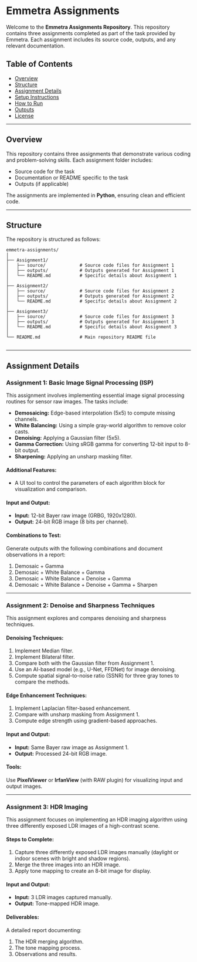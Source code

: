 # Emmetra Assignments

Welcome to the **Emmetra Assignments Repository**. This repository contains three assignments completed as part of the task provided by Emmetra. Each assignment includes its source code, outputs, and any relevant documentation.

## Table of Contents

- [Overview](#overview)  
- [Structure](#structure)  
- [Assignment Details](#assignment-details)  
- [Setup Instructions](#setup-instructions)  
- [How to Run](#how-to-run)  
- [Outputs](#outputs)  
- [License](#license)  

---

## Overview

This repository contains three assignments that demonstrate various coding and problem-solving skills. Each assignment folder includes:

- Source code for the task  
- Documentation or README specific to the task  
- Outputs (if applicable)  

The assignments are implemented in **Python**, ensuring clean and efficient code.

---

## Structure

The repository is structured as follows:

```plaintext
emmetra-assignments/
│
├── Assignment1/
│   ├── source/             # Source code files for Assignment 1
│   ├── outputs/            # Outputs generated for Assignment 1
│   └── README.md           # Specific details about Assignment 1
│
├── Assignment2/
│   ├── source/             # Source code files for Assignment 2
│   ├── outputs/            # Outputs generated for Assignment 2
│   └── README.md           # Specific details about Assignment 2
│
├── Assignment3/
│   ├── source/             # Source code files for Assignment 3
│   ├── outputs/            # Outputs generated for Assignment 3
│   └── README.md           # Specific details about Assignment 3
│
└── README.md               # Main repository README file


``` 
---
  ## Assignment Details

### **Assignment 1: Basic Image Signal Processing (ISP)**  
This assignment involves implementing essential image signal processing routines for sensor raw images. The tasks include:  
- **Demosaicing:** Edge-based interpolation (5x5) to compute missing channels.  
- **White Balancing:** Using a simple gray-world algorithm to remove color casts.  
- **Denoising:** Applying a Gaussian filter (5x5).  
- **Gamma Correction:** Using sRGB gamma for converting 12-bit input to 8-bit output.  
- **Sharpening:** Applying an unsharp masking filter.  

#### Additional Features:  
- A UI tool to control the parameters of each algorithm block for visualization and comparison.  

#### Input and Output:  
- **Input:** 12-bit Bayer raw image (GRBG, 1920x1280).  
- **Output:** 24-bit RGB image (8 bits per channel).  

#### Combinations to Test:  
Generate outputs with the following combinations and document observations in a report:  
1. Demosaic + Gamma  
2. Demosaic + White Balance + Gamma  
3. Demosaic + White Balance + Denoise + Gamma  
4. Demosaic + White Balance + Denoise + Gamma + Sharpen  

---

### **Assignment 2: Denoise and Sharpness Techniques**  
This assignment explores and compares denoising and sharpness techniques.

#### Denoising Techniques:  
1. Implement Median filter.  
2. Implement Bilateral filter.  
3. Compare both with the Gaussian filter from Assignment 1.  
4. Use an AI-based model (e.g., U-Net, FFDNet) for image denoising.  
5. Compute spatial signal-to-noise ratio (SSNR) for three gray tones to compare the methods.  

#### Edge Enhancement Techniques:  
1. Implement Laplacian filter-based enhancement.  
2. Compare with unsharp masking from Assignment 1.  
3. Compute edge strength using gradient-based approaches.  

#### Input and Output:  
- **Input:** Same Bayer raw image as Assignment 1.  
- **Output:** Processed 24-bit RGB image.

#### Tools:  
Use **PixelViewer** or **IrfanView** (with RAW plugin) for visualizing input and output images.

---

### **Assignment 3: HDR Imaging**  
This assignment focuses on implementing an HDR imaging algorithm using three differently exposed LDR images of a high-contrast scene.

#### Steps to Complete:  
1. Capture three differently exposed LDR images manually (daylight or indoor scenes with bright and shadow regions).  
2. Merge the three images into an HDR image.  
3. Apply tone mapping to create an 8-bit image for display.  

#### Input and Output:  
- **Input:** 3 LDR images captured manually.  
- **Output:** Tone-mapped HDR image.

#### Deliverables:  
A detailed report documenting:  
1. The HDR merging algorithm.  
2. The tone mapping process.  
3. Observations and results.


